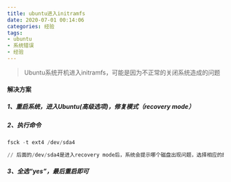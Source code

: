 ```yaml
---
title: ubuntu进入initramfs
date: 2020-07-01 00:14:06
categories: 经验
tags:
- ubuntu
- 系统错误
- 经验
---
```


> Ubuntu系统开机进入initramfs，可能是因为不正常的关闭系统造成的问题

<!--more-->

#### 解决方案

##### 1、重启系统，进入Ubuntu(高级选项)，修复模式（recovery mode）

##### 2、执行命令

```powershell
fsck -t ext4 /dev/sda4

// 后面的/dev/sda4是进入recovery mode后，系统会提示哪个磁盘出现问题，选择相应的即可
```

##### 3、全选“yes”，最后重启即可


